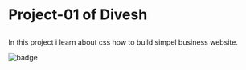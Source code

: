 # Project-01 of Divesh

## 

In this project i learn about css how to build simpel business website.

![badge](https://img.shields.io/badge/Project--01-css-blue)
